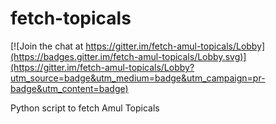 # fetch-topicals

[![Join the chat at https://gitter.im/fetch-amul-topicals/Lobby](https://badges.gitter.im/fetch-amul-topicals/Lobby.svg)](https://gitter.im/fetch-amul-topicals/Lobby?utm_source=badge&utm_medium=badge&utm_campaign=pr-badge&utm_content=badge)

Python script to fetch Amul Topicals
